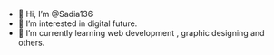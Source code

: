 - 👋 Hi, I’m @Sadia136
- 👀 I’m interested in digital future.
- 🌱 I’m currently learning web development , graphic designing and others.
<!---
Noor136/Noor136 is a ✨ special ✨ repository because its `README.md` (this file) appears on your GitHub profile.
You can click the Preview link to take a look at your changes.
--->
